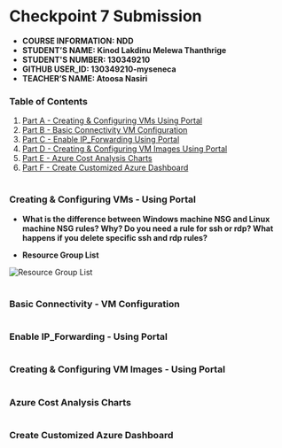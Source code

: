 # Checkpoint 7 Submission

- **COURSE INFORMATION: NDD**
- **STUDENT’S NAME: Kinod Lakdinu Melewa Thanthrige**
- **STUDENT'S NUMBER: 130349210**
- **GITHUB USER_ID: 130349210-myseneca**
- **TEACHER’S NAME: Atoosa Nasiri**

### Table of Contents
1. [Part A - Creating & Configuring VMs Using Portal](#Creating-&-Configuring-VMs-Using-Portal)
2. [Part B - Basic Connectivity VM Configuration](#Basic-Connectivity-VM-Configuration)
3. [Part C - Enable IP_Forwarding Using Portal](#Enable-IP_Forwarding-Using-Portal)
4. [Part D - Creating & Configuring VM Images Using Portal](#Creating-&-Configuring-VM-Images-Using-Portal)
5. [Part E - Azure Cost Analysis Charts](#Azure-Cost-Analysis-Charts)
6. [Part F - Create Customized Azure Dashboard](#Create-Customized-Azure-Dashboard)

#

### **Creating & Configuring VMs - Using Portal**

- **What is the difference between Windows machine NSG and Linux machine NSG rules? Why? Do you need a rule for ssh or rdp? What happens if you delete specific ssh and rdp rules?**


- **Resource Group List**
<img src="./Images/Resource Group List.jpg" alt="Resource Group List" title="Resource Group List">

#

### **Basic Connectivity - VM Configuration**

#

### **Enable IP_Forwarding - Using Portal**

#

### **Creating & Configuring VM Images - Using Portal**

#

### **Azure Cost Analysis Charts**

#

### **Create Customized Azure Dashboard**